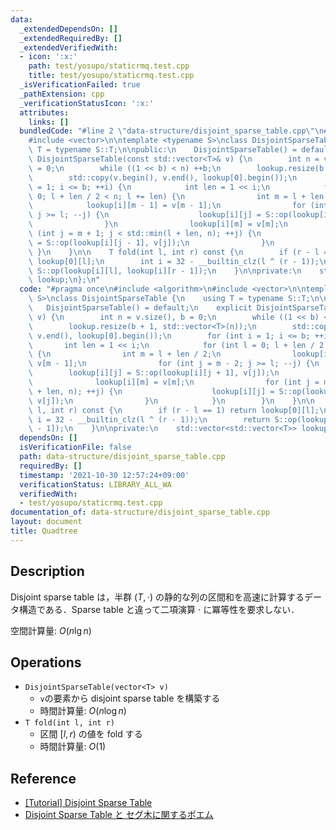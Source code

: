 ```yaml
---
data:
  _extendedDependsOn: []
  _extendedRequiredBy: []
  _extendedVerifiedWith:
  - icon: ':x:'
    path: test/yosupo/staticrmq.test.cpp
    title: test/yosupo/staticrmq.test.cpp
  _isVerificationFailed: true
  _pathExtension: cpp
  _verificationStatusIcon: ':x:'
  attributes:
    links: []
  bundledCode: "#line 2 \"data-structure/disjoint_sparse_table.cpp\"\n#include <algorithm>\n\
    #include <vector>\n\ntemplate <typename S>\nclass DisjointSparseTable {\n    using\
    \ T = typename S::T;\n\npublic:\n    DisjointSparseTable() = default;\n    explicit\
    \ DisjointSparseTable(const std::vector<T>& v) {\n        int n = v.size(), b\
    \ = 0;\n        while ((1 << b) < n) ++b;\n        lookup.resize(b + 1, std::vector<T>(n));\n\
    \        std::copy(v.begin(), v.end(), lookup[0].begin());\n        for (int i\
    \ = 1; i <= b; ++i) {\n            int len = 1 << i;\n            for (int l =\
    \ 0; l + len / 2 < n; l += len) {\n                int m = l + len / 2;\n    \
    \            lookup[i][m - 1] = v[m - 1];\n                for (int j = m - 2;\
    \ j >= l; --j) {\n                    lookup[i][j] = S::op(lookup[i][j + 1], v[j]);\n\
    \                }\n                lookup[i][m] = v[m];\n                for\
    \ (int j = m + 1; j < std::min(l + len, n); ++j) {\n                    lookup[i][j]\
    \ = S::op(lookup[i][j - 1], v[j]);\n                }\n            }\n       \
    \ }\n    }\n\n    T fold(int l, int r) const {\n        if (r - l == 1) return\
    \ lookup[0][l];\n        int i = 32 - __builtin_clz(l ^ (r - 1));\n        return\
    \ S::op(lookup[i][l], lookup[i][r - 1]);\n    }\n\nprivate:\n    std::vector<std::vector<T>>\
    \ lookup;\n};\n"
  code: "#pragma once\n#include <algorithm>\n#include <vector>\n\ntemplate <typename\
    \ S>\nclass DisjointSparseTable {\n    using T = typename S::T;\n\npublic:\n \
    \   DisjointSparseTable() = default;\n    explicit DisjointSparseTable(const std::vector<T>&\
    \ v) {\n        int n = v.size(), b = 0;\n        while ((1 << b) < n) ++b;\n\
    \        lookup.resize(b + 1, std::vector<T>(n));\n        std::copy(v.begin(),\
    \ v.end(), lookup[0].begin());\n        for (int i = 1; i <= b; ++i) {\n     \
    \       int len = 1 << i;\n            for (int l = 0; l + len / 2 < n; l += len)\
    \ {\n                int m = l + len / 2;\n                lookup[i][m - 1] =\
    \ v[m - 1];\n                for (int j = m - 2; j >= l; --j) {\n            \
    \        lookup[i][j] = S::op(lookup[i][j + 1], v[j]);\n                }\n  \
    \              lookup[i][m] = v[m];\n                for (int j = m + 1; j < std::min(l\
    \ + len, n); ++j) {\n                    lookup[i][j] = S::op(lookup[i][j - 1],\
    \ v[j]);\n                }\n            }\n        }\n    }\n\n    T fold(int\
    \ l, int r) const {\n        if (r - l == 1) return lookup[0][l];\n        int\
    \ i = 32 - __builtin_clz(l ^ (r - 1));\n        return S::op(lookup[i][l], lookup[i][r\
    \ - 1]);\n    }\n\nprivate:\n    std::vector<std::vector<T>> lookup;\n};"
  dependsOn: []
  isVerificationFile: false
  path: data-structure/disjoint_sparse_table.cpp
  requiredBy: []
  timestamp: '2021-10-30 12:57:24+09:00'
  verificationStatus: LIBRARY_ALL_WA
  verifiedWith:
  - test/yosupo/staticrmq.test.cpp
documentation_of: data-structure/disjoint_sparse_table.cpp
layout: document
title: Quadtree
---
```


## Description

Disjoint sparse table は，半群 $(T, \cdot)$ の静的な列の区間和を高速に計算するデータ構造である．Sparse table と違って二項演算 $\cdot$ に冪等性を要求しない．

空間計算量: $O(n \lg n)$

## Operations

- `DisjointSparseTable(vector<T> v)`
    - `v`の要素から disjoint sparse table を構築する
    - 時間計算量: $O(n \log n)$
- `T fold(int l, int r)`
    - 区間 $[l, r)$ の値を fold する
    - 時間計算量: $O(1)$

## Reference

- [[Tutorial] Disjoint Sparse Table](https://discuss.codechef.com/t/tutorial-disjoint-sparse-table/17404)
- [Disjoint Sparse Table と セグ木に関するポエム](https://noshi91.hatenablog.com/entry/2018/05/08/183946)